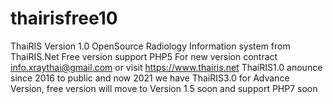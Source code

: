 # thairisfree10
ThaiRIS Version 1.0 OpenSource Radiology Information system from ThaiRIS.Net Free version support PHP5 For new version contract info.xraythai@gmail.com or visit https://www.thairis.net
ThaiRIS1.0 anounce since 2016 to public and now 2021 we have ThaiRIS3.0 for Advance Version, free version will move to Version 1.5 soon and support PHP7 soon
